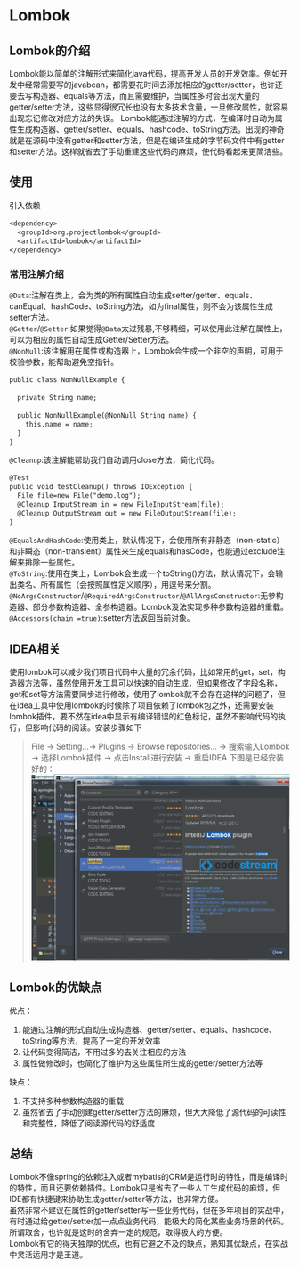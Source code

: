 # Lombok
## Lombok的介绍  
Lombok能以简单的注解形式来简化java代码，提高开发人员的开发效率。例如开发中经常需要写的javabean，都需要花时间去添加相应的getter/setter，也许还要去写构造器、equals等方法，而且需要维护，当属性多时会出现大量的getter/setter方法，这些显得很冗长也没有太多技术含量，一旦修改属性，就容易出现忘记修改对应方法的失误。
Lombok能通过注解的方式，在编译时自动为属性生成构造器、getter/setter、equals、hashcode、toString方法。出现的神奇就是在源码中没有getter和setter方法，但是在编译生成的字节码文件中有getter和setter方法。这样就省去了手动重建这些代码的麻烦，使代码看起来更简洁些。
## 使用  
引入依赖
```
<dependency>
  <groupId>org.projectlombok</groupId>
  <artifactId>lombok</artifactId>
</dependency>
```   
### 常用注解介绍  
`@Data`:注解在类上，会为类的所有属性自动生成setter/getter、equals、canEqual、hashCode、toString方法，如为final属性，则不会为该属性生成setter方法。  
`@Getter`/`@Setter`:如果觉得`@Data`太过残暴,不够精细，可以使用此注解在属性上，可以为相应的属性自动生成Getter/Setter方法。  
`@NonNull`:该注解用在属性或构造器上，Lombok会生成一个非空的声明，可用于校验参数，能帮助避免空指针。  
```
public class NonNullExample {

  private String name;

  public NonNullExample(@NonNull String name) {
    this.name = name;
  }
}
```
`@Cleanup`:该注解能帮助我们自动调用close方法，简化代码。
```  
@Test
public void testCleanup() throws IOException {
  File file=new File("demo.log");
  @Cleanup InputStream in = new FileInputStream(file);
  @Cleanup OutputStream out = new FileOutputStream(file);
}
```  
`@EqualsAndHashCode`:使用类上，默认情况下，会使用所有非静态（non-static）和非瞬态（non-transient）属性来生成equals和hasCode，也能通过exclude注解来排除一些属性。  
`@ToString`:使用在类上，Lombok会生成一个toString()方法，默认情况下，会输出类名、所有属性（会按照属性定义顺序），用逗号来分割。  
`@NoArgsConstructor`/`@RequiredArgsConstructor`/`@AllArgsConstructor`:无参构造器、部分参数构造器、全参构造器。Lombok没法实现多种参数构造器的重载。  
`@Accessors(chain =true)`:setter方法返回当前对象。  

## IDEA相关
使用lombok可以减少我们项目代码中大量的冗余代码，比如常用的get，set，构造器方法等，虽然使用开发工具可以快速的自动生成，但如果修改了字段名称，get和set等方法需要同步进行修改，使用了lombok就不会存在这样的问题了，但在idea工具中使用lombok的时候除了项目依赖了lombok包之外，还需要安装lombok插件，要不然在idea中显示有编译错误的红色标记，虽然不影响代码的执行，但影响代码的阅读。安装步骤如下
> File -> Setting...-> Plugins -> Browse repositories... -> 搜索输入Lombok -> 选择Lombok插件 -> 点击Install进行安装 -> 重启IDEA
>下图是已经安装好的：![](assets/Lombok-bd5b8a33.png)  

## Lombok的优缺点  
优点：  
1. 能通过注解的形式自动生成构造器、getter/setter、equals、hashcode、toString等方法，提高了一定的开发效率  
2. 让代码变得简洁，不用过多的去关注相应的方法  
3. 属性做修改时，也简化了维护为这些属性所生成的getter/setter方法等   

缺点：  
1. 不支持多种参数构造器的重载  
2. 虽然省去了手动创建getter/setter方法的麻烦，但大大降低了源代码的可读性和完整性，降低了阅读源代码的舒适度  

## 总结  
Lombok不像spring的依赖注入或者mybatis的ORM是运行时的特性，而是编译时的特性，而且还要依赖插件。Lombok只是省去了一些人工生成代码的麻烦，但IDE都有快捷键来协助生成getter/setter等方法，也非常方便。  
虽然非常不建议在属性的getter/setter写一些业务代码，但在多年项目的实战中，有时通过给getter/setter加一点点业务代码，能极大的简化某些业务场景的代码。所谓取舍，也许就是这时的舍弃一定的规范，取得极大的方便。  
Lombok有它的得天独厚的优点，也有它避之不及的缺点，熟知其优缺点，在实战中灵活运用才是王道。
